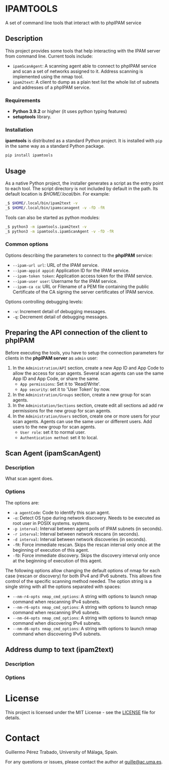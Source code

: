 # IPAMTOOLS

A set of command line tools that interact with to phpIPAM service

## Description

This project provides some tools that help interacting with the IPAM server from command line. Current tools include:
- `ipamScanAgent`: A scanning agent able to connect to phpIPAM service and scan a set of networks assigned to it. Address scanning is implemented using the nmap tool.
- `ipam2text`: A client to dump as a plain text list the whole list of subnets and addresses of a phpIPAM service.

### Requirements
- **Python 3.9.2** or higher (it uses python typing features)
- **setuptools** library.

### Installation

**ipamtools** is distributed as a standard Python project. It is installed with `pip` in the same way as a standard Python package.

```bash
pip install ipamtools
```
## Usage

As a native Python project, the installer generates a script as the entry point to each tool. The script directory is not included by default in the path. Its default location is *$HOME/.local/bin*. For example:
```bash
_$ $HOME/.local/bin/ipam2text -v
_$ $HOME/.local/bin/ipamscanagent -v -fD -fR
```

Tools can also be started as python modules:
```bash
_$ python3 -m ipamtools.ipam2text -v
_$ python3 -m ipamtools.ipamScanAgent -v -fD -fR
```

### Common options

Options describing the parameters to connect to the **phpIPAM** service:
  * `--ipam-url url`:       URL of the IPAM service.
  * `--ipam-appid appid`:   Application ID for the IPAM service.
  * `--ipam-token token`:   Application access token for the IPAM service.
  * `--ipam-user user`:     Username for the IPAM service.
  * `--ipam-ca ca`:         URL or Filename of a PEM file containing the public Certificate of the CA signing the server certificates of IPAM service.

Options controlling debugging levels:
  * `-v`: Increment detail of debugging messages.
  * `-q`: Decrement detail of debugging messages.

## Preparing the API connection of the client to phpIPAM
Before executing the tools, you have to setup the connection parameters for clients in the **phpIPAM server** as `admin` user:
1.  In the `Administration/API` section, create a new App ID and App Code to allow
    the access for scan agents. Several scan agents can use the same App ID and
    App Code, or share the same.
    - `App permissions`: Set it to 'Read/Write'.
    - `App security`: set it to 'User Token' by now.
 1. In the `Administration/Groups` section, create a new group for scan agents.
 1. In the `Administation/Sections` section, create edit all sections ad add rw
    permissions for the new group for scan agents.
 1. In the `Administration/Users` section, create one or more users for your scan agents.
    Agents can use the same user or different users. Add users to the new group
    for scan agents.
    - `User role`: set it to normal user.
    - `Authentication method`: set it to local.


## Scan Agent (ipamScanAgent)

### Description

What scan agent does.

### Options

The options are:
  * `-a agentCode`:         Code to identify this scan agent.
  * `-o`:                   Detect OS type during network discovery. Needs to be executed as root user in POSIX systems.
                        systems.
  * `-p interval`:           Interval between agent polls of IPAM subnets (in seconds).
  * `-r interval`:           Interval between network rescans (in seconds).
  * `-d interval`:           Interval between network discoveries (in seconds).
  * `-fR`:                   Force immediate rescan. Skips the rescan interval only once at the beginning of execution of this agent.
  * `-fD`:                   Force immediate discovery. Skips the discovery interval only once at the beginning of execution of this agent.

The following options allow changing the default options of nmap for each case (rescan or discovery) for both IPv4 and IPv6 subnets. This allows fine control of the specific scanning method needed. The option string is a single string with all the options separated with spaces:
  * `--nm-r4-opts nmap_cmd_options`:
                        A string with options to launch nmap command when rescanning IPv4 subnets.
  * `--nm-r6-opts nmap_cmd_options`:
                        A string with options to launch nmap command when rescanning IPv6 subnets.
  * `--nm-d4-opts nmap_cmd_options`:
                        A string with options to launch nmap command when discovering IPv4 subnets.
  * `--nm-d6-opts nmap_cmd_options`:
                        A string with options to launch nmap command when discovering IPv6 subnets.

## Address dump to text (ipam2text)

### Description


### Options


# License
This project is licensed under the MIT License - see the [LICENSE](LICENSE) file for details.

# Contact
Guillermo Pérez Trabado, University of Málaga, Spain.

For any questions or issues, please contact the author at [guille@ac.uma.es](mailto:guille@ac.uma.es).
